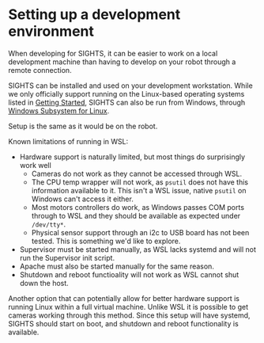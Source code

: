 # Setting up a development environment

When developing for SIGHTS, it can be easier to work on a local development machine than having to develop on your robot through a remote connection.

SIGHTS can be installed and used on your development workstation. While we only officially support running on the Linux-based operating systems listed in [Getting Started](getting_started.md), SIGHTS can also be run from Windows, through [Windows Subsystem for Linux](https://docs.microsoft.com/en-us/windows/wsl/install-win10).

Setup is the same as it would be on the robot.

Known limitations of running in WSL:

- Hardware support is naturally limited, but most things do surprisingly work well
  - Cameras do not work as they cannot be accessed through WSL.
  - The CPU temp wrapper will not work, as `psutil` does not have this information available to it. This isn't a WSL issue, native `psutil` on Windows can't access it either.
  - Most motors controllers do work, as Windows passes COM ports through to WSL and they should be available as expected under `/dev/tty*`.
  - Physical sensor support through an i2c to USB board has not been tested. This is something we'd like to explore.
- Supervisor must be started manually, as WSL lacks systemd and will not run the Supervisor init script.
- Apache must also be started manually for the same reason.
- Shutdown and reboot functioality will not work as WSL cannot shut down the host.

Another option that can potentially allow for better hardware support is running Linux within a full virtual machine. Unlike WSL it is possible to get cameras working through this method. Since this setup will have systemd, SIGHTS should start on boot, and shutdown and reboot functionality is available.
